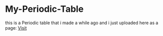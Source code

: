# My-Periodic-Table
this is a Periodic table that i made a while ago and i just uploaded here as a page:
<a href="https://stefalgo.github.io/My-Periodic-Table/" class="btn btn-primary" target="_blank">Visit</a>
